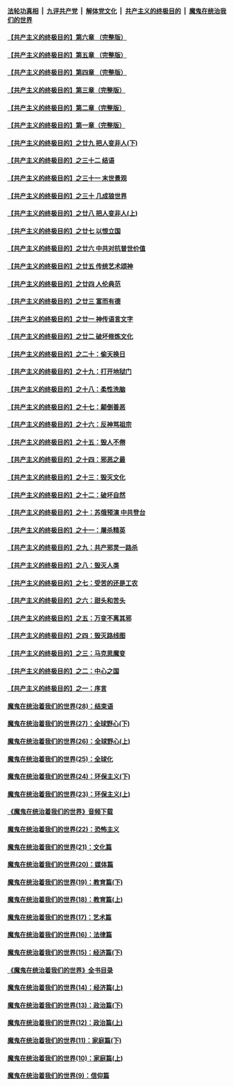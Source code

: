 ####  [法轮功真相](../../../../basic/blob/master/README.md?t=09051852) &nbsp;|&nbsp; [九评共产党](../../../../9ping.md/blob/master/README.md?t=09051852) &nbsp;|&nbsp; [解体党文化](../../../../jtdwh.md/blob/master/README.md?t=09051852)  &nbsp;|&nbsp; [共产主义的终极目的](../../../../gczydzjmd.md/blob/master/README.md?t=09051852) &nbsp;|&nbsp; [魔鬼在统治我们的世界](../../../../mgztzwmdsj.md/blob/master/README.md?t=09051852) 

#### [【共产主义的终极目的】第六章 （完整版）](../pages/nsc422/n11428913.md?t=09051852) 

#### [【共产主义的终极目的】第五章 （完整版）](../pages/nsc422/n11428912.md?t=09051852) 

#### [【共产主义的终极目的】第四章 （完整版）](../pages/nsc422/n11428907.md?t=09051852) 

#### [【共产主义的终极目的】第三章（完整版）](../pages/nsc422/n11428848.md?t=09051852) 

#### [【共产主义的终极目的】第二章（完整版）](../pages/nsc422/n11428831.md?t=09051852) 

#### [【共产主义的终极目的】第一章（完整版）](../pages/nsc422/n11417651.md?t=09051852) 

#### [【共产主义的终极目的】之廿九 把人变非人(下)](../pages/nsc422/n11344140.md?t=09051852) 

#### [【共产主义的终极目的】之三十二 结语](../pages/nsc422/n11360535.md?t=09051852) 

#### [【共产主义的终极目的】之三十一 末世景观](../pages/nsc422/n11351129.md?t=09051852) 

#### [【共产主义的终极目的】之三十 几成狼世界](../pages/nsc422/n11348280.md?t=09051852) 

#### [【共产主义的终极目的】之廿八 把人变非人(上)](../pages/nsc422/n11340492.md?t=09051852) 

#### [【共产主义的终极目的】之廿七 以恨立国](../pages/nsc422/n11336944.md?t=09051852) 

#### [【共产主义的终极目的】之廿六 中共对抗普世价值](../pages/nsc422/n11324785.md?t=09051852) 

#### [【共产主义的终极目的】之廿五 传统艺术颂神](../pages/nsc422/n11296396.md?t=09051852) 

#### [【共产主义的终极目的】之廿四 人伦典范](../pages/nsc422/n11296397.md?t=09051852) 

#### [【共产主义的终极目的】之廿三 富而有德](../pages/nsc422/n11283598.md?t=09051852) 

#### [【共产主义的终极目的】之廿一 神传语言文字](../pages/nsc422/n11263265.md?t=09051852) 

#### [【共产主义的终极目的】之廿二 破坏修炼文化](../pages/nsc422/n11245728.md?t=09051852) 

#### [【共产主义的终极目的】之二十：偷天换日](../pages/nsc422/n11238846.md?t=09051852) 

#### [【共产主义的终极目的】之十九：打开地狱门](../pages/nsc422/n11206376.md?t=09051852) 

#### [【共产主义的终极目的】之十八：柔性洗脑](../pages/nsc422/n11199994.md?t=09051852) 

#### [【共产主义的终极目的】之十七：颠倒善恶](../pages/nsc422/n11179782.md?t=09051852) 

#### [【共产主义的终极目的】之十六：反神骂祖宗](../pages/nsc422/n11166798.md?t=09051852) 

#### [【共产主义的终极目的】之十五：毁人不倦](../pages/nsc422/n11166792.md?t=09051852) 

#### [【共产主义的终极目的】之十四：邪恶之最](../pages/nsc422/n11150249.md?t=09051852) 

#### [【共产主义的终极目的】之十三：毁灭文化](../pages/nsc422/n11135227.md?t=09051852) 

#### [【共产主义的终极目的】之十二：破坏自然](../pages/nsc422/n11135214.md?t=09051852) 

#### [【共产主义的终极目的】之十：苏俄预演 中共登台](../pages/nsc422/n11118424.md?t=09051852) 

#### [【共产主义的终极目的】之十一：屠杀精英](../pages/nsc422/n11118442.md?t=09051852) 

#### [【共产主义的终极目的】之九：共产邪灵一路杀](../pages/nsc422/n11114139.md?t=09051852) 

#### [【共产主义的终极目的】之八：毁灭人类](../pages/nsc422/n11108503.md?t=09051852) 

#### [【共产主义的终极目的】之七：受苦的还是工农](../pages/nsc422/n11101809.md?t=09051852) 

#### [【共产主义的终极目的】之六：甜头和苦头](../pages/nsc422/n11096971.md?t=09051852) 

#### [【共产主义的终极目的】之五：万变不离其邪](../pages/nsc422/n11091285.md?t=09051852) 

#### [【共产主义的终极目的】之四：毁灭路线图](../pages/nsc422/n11086284.md?t=09051852) 

#### [【共产主义的终极目的】之三：马克思魔变](../pages/nsc422/n11061941.md?t=09051852) 

#### [【共产主义的终极目的】之二：中心之国](../pages/nsc422/n11047728.md?t=09051852) 

#### [【共产主义的终极目的】之一：序言](../pages/nsc422/n11086077.md?t=09051852) 

#### [魔鬼在统治着我们的世界(28)：结束语](../pages/nsc422/n10936246.md?t=09051852) 

#### [魔鬼在统治着我们的世界(27)：全球野心(下)](../pages/nsc422/n10928319.md?t=09051852) 

#### [魔鬼在统治着我们的世界(26)：全球野心(上)](../pages/nsc422/n10900318.md?t=09051852) 

#### [魔鬼在统治着我们的世界(25)：全球化](../pages/nsc422/n10788205.md?t=09051852) 

#### [魔鬼在统治着我们的世界(24)：环保主义(下)](../pages/nsc422/n10695307.md?t=09051852) 

#### [魔鬼在统治着我们的世界(23)：环保主义(上)](../pages/nsc422/n10688613.md?t=09051852) 

#### [《魔鬼在统治着我们的世界》音频下载](../pages/nsc422/n10635553.md?t=09051852) 

#### [魔鬼在统治着我们的世界(22)：恐怖主义](../pages/nsc422/n10614727.md?t=09051852) 

#### [魔鬼在统治着我们的世界(21)：文化篇](../pages/nsc422/n10597706.md?t=09051852) 

#### [魔鬼在统治着我们的世界(20)：媒体篇](../pages/nsc422/n10586579.md?t=09051852) 

#### [魔鬼在统治着我们的世界(19)：教育篇(下)](../pages/nsc422/n10564808.md?t=09051852) 

#### [魔鬼在统治着我们的世界(18)：教育篇(上)](../pages/nsc422/n10526970.md?t=09051852) 

#### [魔鬼在统治着我们的世界(17)：艺术篇](../pages/nsc422/n10499093.md?t=09051852) 

#### [魔鬼在统治着我们的世界(16)：法律篇](../pages/nsc422/n10485969.md?t=09051852) 

#### [魔鬼在统治着我们的世界(15)：经济篇(下)](../pages/nsc422/n10469975.md?t=09051852) 

#### [《魔鬼在统治着我们的世界》全书目录](../pages/nsc422/n10464261.md?t=09051852) 

#### [魔鬼在统治着我们的世界(14)：经济篇(上)](../pages/nsc422/n10457370.md?t=09051852) 

#### [魔鬼在统治着我们的世界(13)：政治篇(下)](../pages/nsc422/n10448270.md?t=09051852) 

#### [魔鬼在统治着我们的世界(12)：政治篇(上)](../pages/nsc422/n10444576.md?t=09051852) 

#### [魔鬼在统治着我们的世界(11)：家庭篇(下)](../pages/nsc422/n10440961.md?t=09051852) 

#### [魔鬼在统治着我们的世界(10)：家庭篇(上)](../pages/nsc422/n10435448.md?t=09051852) 

#### [魔鬼在统治着我们的世界(9)：信仰篇](../pages/nsc422/n10432159.md?t=09051852) 

